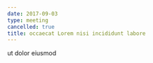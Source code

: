 ```yaml
---
date: 2017-09-03
type: meeting
cancelled: true
title: occaecat Lorem nisi incididunt labore
---
```

ut dolor eiusmod